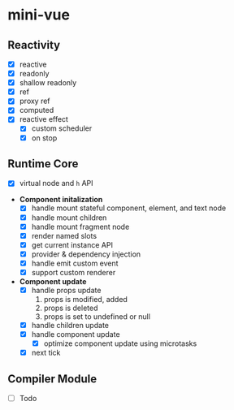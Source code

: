 # mini-vue

## Reactivity
- [x] reactive
- [x] readonly
- [x] shallow readonly
- [x] ref
- [x] proxy ref 
- [x] computed 
- [x] reactive effect
  - [x] custom scheduler
  - [x] on stop

## Runtime Core
- [x] virtual node and `h` API
- **Component initalization**
  - [x] handle mount stateful component, element, and text node
  - [x] handle mount children
  - [x] handle mount fragment node
  - [x] render named slots 
  - [x] get current instance API
  - [x] provider & dependency injection
  - [x] handle emit custom event
  - [x] support custom renderer 
- **Component update**
  - [x] handle props update
    1. props is modified, added
    2. props is deleted
    3. props is set to undefined or null
  - [x] handle children update
  - [x] handle component update
    - [x] optimize component update using microtasks  
  - [x] next tick 

## Compiler Module
- [ ] Todo
